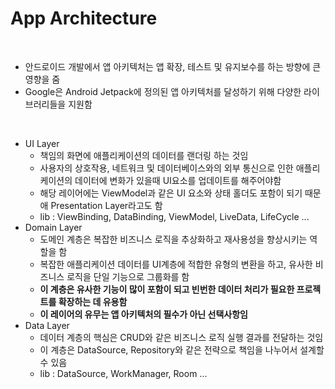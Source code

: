 # App Architecture

<br>

* 안드로이드 개발에서 앱 아키텍처는 앱 확장, 테스트 및 유지보수를 하는 방향에 큰 영향을 줌
* Google은 Android Jetpack에 정의된 앱 아키텍처를 달성하기 위해 다양한 라이브러리들을 지원함

<br>

* UI Layer
  * 책임의 화면에 애플리케이션의 데이터를 랜더링 하는 것임
  * 사용자의 상호작용, 네트워크 및 데이터베이스와의 외부 통신으로 인한 애플리케이션의 데이터에 변화가 있을때 UI요소를 업데이트를 해주어야함
  * 해당 레이어에는 ViewModel과 같은 UI 요소와 상태 홀더도 포함이 되기 때문애 Presentation Layer라고도 함
  * lib : ViewBinding, DataBinding, ViewModel, LiveData, LifeCycle ...
* Domain Layer
  * 도메인 계층은 복잡한 비즈니스 로직을 추상화하고 재사용성을 향상시키는 역할을 함
  * 복잡한 애플리케이션 데이터를 UI계층에 적합한 유형의 변환을 하고, 유사한 비즈니스 로직을 단일 기능으로 그룹화를 함
  * **이 계층은 유사한 기능이 많이 포함이 되고 빈번한 데이터 처리가 필요한 프로젝트를 확장하는 데 유용함**
  * **이 레이어의 유무는 앱 아키텍처의 필수가 아닌 선택사항임**
* Data Layer
  * 데이터 계층의 핵심은 CRUD와 같은 비즈니스 로직 실행 결과를 전달하는 것임
  * 이 계층은 DataSource, Repository와 같은 전략으로 책임을 나누어서 설계할 수 있음
  * lib : DataSource, WorkManager, Room ...